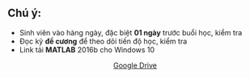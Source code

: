 ## Chú ý:
   * Sinh viên vào hàng ngày, đặc biệt **01 ngày** trước buổi học, kiểm tra
   * Đọc kỹ **đề cương** để theo dõi tiến độ học, kiểm tra
   * Link tải **MATLAB** 2016b cho Windows 10
   <p align="center">
      <a href="https://drive.google.com/drive/folders/10SUu_RrdBIukeKmSBqYAX9KqlDeryF_-">
         Google Drive
      </a>
   </p>

